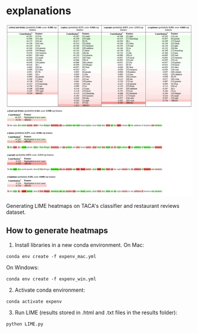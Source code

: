 # explanations

![Screenshot of the heatmaps](lime_heatmaps.png)

Generating LIME heatmaps on TACA's classifier and restaurant reviews dataset.

## How to generate heatmaps

1) Install libraries in a new conda environment. On Mac:

```
conda env create -f expenv_mac.yml
```

On Windows:

```
conda env create -f expenv_win.yml
```

2) Activate conda environment:

```
conda activate expenv
```

3) Run LIME (results stored in .html and .txt files in the results folder):

```
python LIME.py
```